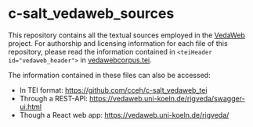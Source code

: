 # c-salt_vedaweb_sources

This repository contains all the textual sources employed in the [VedaWeb](https://vedaweb.uni-koeln.de)  project.
For authorship and licensing information for each file of this repository, please read the information contained in `<teiHeader id="vedaweb_header">` in [vedawebcorpus.tei](https://https://github.com/cceh/c-salt_vedaweb_tei/blob/master/vedaweb_corpus.tei).

The information contained in these files can also be accessed:

- In TEI format: https://github.com/cceh/c-salt_vedaweb_tei
- Through a REST-API: https://vedaweb.uni-koeln.de/rigveda/swagger-ui.html
- Though a React web app: https://vedaweb.uni-koeln.de/rigveda/
